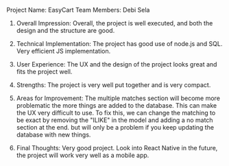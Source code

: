 Project Name: EasyCart
Team Members: Debi Sela

1. Overall Impression:
Overall, the project is well executed, and both the design and the structure are good.

2. Technical Implementation:
The project has good use of node.js and SQL. Very efficient JS implementation.

3. User Experience:
The UX and the design of the project looks great and fits the project well.

4. Strengths:
The project is very well put together and is very compact.

5. Areas for Improvement:
The multiple matches section will become more problematic the more things are added to the database. This can make the UX very difficult  to use. To fix this, we can change the matching to be exact by removing the "ILIKE" in the model and adding a no match section at the end. but will only be a problem if you keep updating the database with new things.

6. Final Thoughts:
Very good project. Look into React Native in the future, the project will work very well as a mobile app.